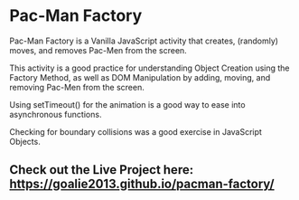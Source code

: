 # Pac-Man Factory
 Pac-Man Factory is a Vanilla JavaScript activity that creates, (randomly) moves, and removes Pac-Men from the screen.

This activity is a good practice for understanding Object Creation using the
 Factory Method, as well as DOM Manipulation by adding, moving, and
 removing Pac-Men from the screen.
 
 Using setTimeout() for the animation is a good way to ease into asynchronous functions.
 
 Checking for boundary collisions was a good exercise in JavaScript Objects.
 
 
 ## Check out the Live Project here: https://goalie2013.github.io/pacman-factory/
